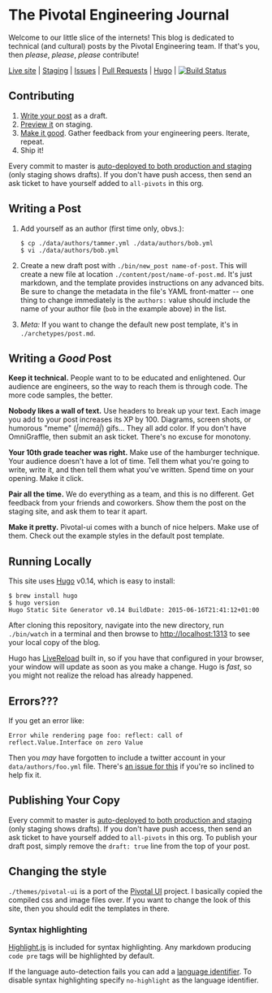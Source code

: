 # The Pivotal Engineering Journal

Welcome to our little slice of the internets!  This blog is dedicated to technical (and cultural) posts by the Pivotal Engineering team.  If that's you, then *please*, *please*, *please* contribute!

[Live site](http://engineering.pivotal.io/) | [Staging](http://pivotal-cf-blog-staging.cfapps.io/) | [Issues](https://github.com/pivotal/blog/issues) | [Pull Requests](https://github.com/pivotal/blog/pulls) | [Hugo](http://gohugo.io/) | [![Build Status](https://travis-ci.org/pivotal/blog.svg?branch=master)](https://travis-ci.org/pivotal/blog)

## Contributing

1. [Write your post](https://github.com/pivotal/blog#writing-a-post) as a draft.
1. [Preview it](http://pivotal-cf-blog-staging.cfapps.io/) on staging.
1. [Make it good](https://github.com/pivotal/blog#writing-a-good-post). Gather feedback from your engineering peers.  Iterate, repeat.
1. Ship it!

Every commit to master is [auto-deployed to both production and staging](https://travis-ci.org/pivotal/blog/builds) (only staging shows drafts).  If you don't have push access, then send an ask ticket to have yourself added to `all-pivots` in this org.

## Writing a Post

1. Add yourself as an author (first time only, obvs.):

    ~~~
    $ cp ./data/authors/tammer.yml ./data/authors/bob.yml
    $ vi ./data/authors/bob.yml
    ~~~

1. Create a new draft post with `./bin/new_post name-of-post`.  This will create a new file at location `./content/post/name-of-post.md`. It's just markdown, and the template provides instructions on any advanced bits.  Be sure to change the metadata in the file's YAML front-matter -- one thing to change immediately is the `authors:` value should include the name of your author file (`bob` in the example above) in the list.

1. *Meta:* If you want to change the default new post template, it's in `./archetypes/post.md`.

## Writing a _Good_ Post

**Keep it technical.**  People want to to be educated and enlightened.  Our audience are engineers, so the way to reach them is through code.  The more code samples, the better.

**Nobody likes a wall of text.**  Use headers to break up your text.  Each image you add to your post increases its XP by 100.  Diagrams, screen shots, or humorous "meme" (_|memā|_) gifs...  They all add color.  If you don't have OmniGraffle, then submit an ask ticket.  There's no excuse for monotony.

**Your 10th grade teacher was right.**  Make use of the hamburger technique.  Your audience doesn't have a lot of time.  Tell them what you're going to write, write it, and then tell them what you've written.  Spend time on your opening.  Make it click.

**Pair all the time.**  We do everything as a team, and this is no different.  Get feedback from your friends and coworkers.  Show them the post on the staging site, and ask them to tear it apart.

**Make it pretty.** Pivotal-ui comes with a bunch of nice helpers.  Make use of them.  Check out the example styles in the default post template.

## Running Locally

This site uses [Hugo](http://gohugo.io) v0.14, which is easy to install:

~~~
$ brew install hugo
$ hugo version
Hugo Static Site Generator v0.14 BuildDate: 2015-06-16T21:41:12+01:00
~~~

After cloning this repository, navigate into the new directory, run `./bin/watch` in a terminal and then browse to [http://localhost:1313](http://localhost:1313) to see your local copy of the blog.

Hugo has [LiveReload](http://livereload.com/) built in, so if you have that configured in your browser, your window will update as soon as you make a change.  Hugo is *fast*, so you might not realize the reload has already happened.

## Errors???

If you get an error like:

```
Error while rendering page foo: reflect: call of reflect.Value.Interface on zero Value
```

Then you _may_ have forgotten to include a twitter account in your `data/authors/foo.yml` file.  There's [an issue for this](https://github.com/pivotal/blog/issues/40) if you're so inclined to help fix it.

## Publishing Your Copy

Every commit to master is [auto-deployed to both production and staging](https://travis-ci.org/pivotal/blog) (only staging shows drafts).  If you don't have push access, then send an ask ticket to have yourself added to `all-pivots` in this org. To publish your draft post, simply remove the `draft: true` line from the top of your post.

## Changing the style

`./themes/pivotal-ui` is a port of the [Pivotal UI](https://github.com/pivotal-cf/pivotal-ui) project.  I basically copied the compiled css and image files over.  If you want to change the look of this site, then you should edit the templates in there.

### Syntax highlighting

[Highlight.js](https://highlightjs.org/) is included for syntax highlighting. Any markdown producing `code pre` tags will be highlighted by default.

If the language auto-detection fails you can add a [language identifier](https://help.github.com/articles/github-flavored-markdown/#syntax-highlighting). To disable syntax highlighting specify `no-highlight` as the language identifier.
